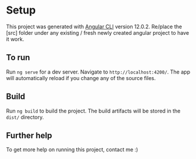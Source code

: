# Setup

This project was generated with [Angular CLI](https://github.com/angular/angular-cli) version 12.0.2. Re/place the [src] folder under any existing / fresh newly created angular project to have it work.

## To run

Run `ng serve` for a dev server. Navigate to `http://localhost:4200/`. The app will automatically reload if you change any of the source files.

## Build

Run `ng build` to build the project. The build artifacts will be stored in the `dist/` directory.

## Further help

To get more help on running this project, contact me :)
